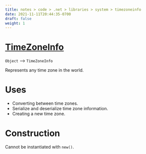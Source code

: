 ```yaml
---
title: notes > code > .net > libraries > system > timezoneinfo
date: 2021-11-11T20:44:35-0700
draft: false
weight: 1
---
```


# [TimeZoneInfo](https://docs.microsoft.com/en-us/dotnet/api/system.timezoneinfo?view=net-6.0)
`Object` –> `TimeZoneInfo`  

Represents any time zone in the world.  

# Uses
- Converting between time zones.
- Serialize and deserialize time zone information.
- Creating a new time zone.

# Construction
Cannot be instantiated with `new()`.
